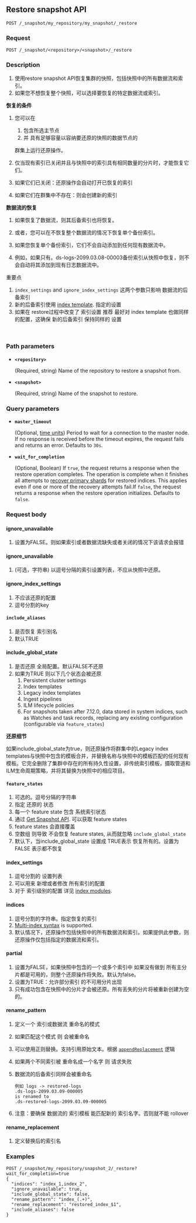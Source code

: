 ## Restore snapshot API

```console
POST /_snapshot/my_repository/my_snapshot/_restore
```



### Request

```
POST /_snapshot/<repository>/<snapshot>/_restore
```





### Description

1. 使用restore snapshot API恢复集群的快照，包括快照中的所有数据流和索引。
2. 如果您不想恢复整个快照，可以选择要恢复的特定数据流或索引。



**恢复的条件**

1. 您可以在 

   1. 包含所选主节点
   2. 并 具有足够容量以容纳要还原的快照的数据节点的 

    群集上运行还原操作。

2. 仅当现有索引已关闭并且与快照中的索引具有相同数量的分片时，才能恢复它们。

3. 如果它们已关闭：还原操作会自动打开已恢复的索引

4. 如果它们在群集中不存在：则会创建新的索引 



**数据流的恢复**

1. 如果恢复了数据流，则其后备索引也将恢复。

2. 或者，您可以在不恢复整个数据流的情况下恢复单个备份索引。
3. 如果您恢复单个备份索引，它们不会自动添加到任何现有数据流中。
4. 例如，如果只有。ds-logs-2099.03.08-00003备份索引从快照中恢复，则不会自动将其添加到现有日志数据流中。



重要点

1.  `index_settings` and `ignore_index_settings` 这两个参数只影响 数据流的后备索引
2. 新的后备索引使用  [index template](https://www.elastic.co/guide/en/elasticsearch/reference/7.13/set-up-a-data-stream.html#create-index-template). 指定的设置
3. 如果在 restore过程中改变了 索引设置 推荐 最好对  index template 也做同样的配置，这确保 新的后备索引 保持同样的 设置

​	



### Path parameters

- **`<repository>`**

  (Required, string) Name of the repository to restore a snapshot from.

- **`<snapshot>`**

  (Required, string) Name of the snapshot to restore.

### Query parameters

- **`master_timeout`**

  (Optional, [time units](https://www.elastic.co/guide/en/elasticsearch/reference/7.13/common-options.html#time-units)) Period to wait for a connection to the master node. If no response is received before the timeout expires, the request fails and returns an error. Defaults to `30s`.

- **`wait_for_completion`**

  (Optional, Boolean) If `true`, the request returns a response when the restore operation completes. The operation is complete when it finishes all attempts to [recover primary shards](https://www.elastic.co/guide/en/elasticsearch/reference/7.13/snapshots-monitor-snapshot-restore.html#_monitoring_restore_operations) for restored indices. This applies even if one or more of the recovery attempts fail.If `false`, the request returns a response when the restore operation initializes. Defaults to `false`.





### Request body

#### **ignore_unavailable**

1. 设置为FALSE。则如果索引或者数据流缺失或者关闭的情况下该请求会报错

#### **ignore_unavailable**

1. (可选，字符串) 以逗号分隔的索引设置列表，不应从快照中还原。

#### **ignore_index_settings**

1. 不应该还原的配置
2. 逗号分割的key

#### **`include_aliases`**

1. 是否恢复 索引别名
2. 默认TRUE

#### **include_global_state**

1. 是否还原 全局配置。默认FALSE不还原
2. 如果为TRUE 则以下几个状态会被还原
   1. Persistent cluster settings
   2. Index templates
   3. Legacy index templates
   4. Ingest pipelines
   5. ILM lifecycle policies
   6. For snapshots taken after 7.12.0, data stored in system indices, such as Watches and task records, replacing any existing configuration (configurable via `feature_states`)

**还原细节**

如果include_global_state为true，则还原操作将群集中的Legacy index templates与快照中包含的模板合并，并替换名称与快照中的模板匹配的任何现有模板。它完全删除了集群中存在的所有持久性设置，非传统索引模板，摄取管道和ILM生命周期策略，并将其替换为快照中的相应项目。



#### **`feature_states`**

1. 可选的。逗号分隔的字符串
2. 指定 还原的 状态
3. 每一个  feature state  包含 系统索引状态
4. 通过  [Get Snapshot API](https://www.elastic.co/guide/en/elasticsearch/reference/7.13/get-snapshot-api.html#get-snapshot-api-feature-states).  可以获取 feature states
5.  feature states 会直接覆盖
6. 空数组 则导致 不会恢复  feature states, 从而就忽略 `include_global_state`
7. 默认下，当include_global_state 设置成 TRUE表示 恢复所有的。设置为FALSE 表示都不恢复

#### **index_settings**

1. 逗号分割的 设置列表
2. 可以用来 新增或者修改 所有索引的配置
3. 对于 索引级别的配置 详见 [index modules](https://www.elastic.co/guide/en/elasticsearch/reference/7.13/index-modules.html).

#### **indices**

1. 逗号分割的字符串。指定恢复的索引
2. [Multi-index syntax](https://www.elastic.co/guide/en/elasticsearch/reference/7.13/multi-index.html) is supported.
3. 默认情况下，还原操作包括快照中的所有数据流和索引。如果提供此参数，则还原操作仅包括指定的数据流和索引。



#### **partial**

1. 设置为FALSE，如果快照中包含的一个或多个索引中 如果没有做到 所有主分片都是可用的，则整个还原操作将失败。默认为false。
2. 设置为TRUE：允许部分索引 的不可用分片出现
3. 只有成功包含在快照中的分片才会被还原。所有丢失的分片将被重新创建为空的。



#### **rename_pattern**

1. 定义一个 索引或数据流 重命名的模式

2. 如果匹配这个模式 则 会被重命名

3. 可以使用正则替换。支持引用原始文本。根据  [`appendReplacement`](https://docs.oracle.com/javase/8/docs/api/java/util/regex/Matcher.html#appendReplacement-java.lang.StringBuffer-java.lang.String-) 逻辑

4. 如果两个不同索引被 重命名成一个名字 则 请求失败

5. 数据流的后备索引同样会被重命名 

   ```
   例如 logs -> restored-logs
   .ds-logs-2099.03.09-000005 
   is renamed to 
   .ds-restored-logs-2099.03.09-000005
   ```

6. 注意：要确保 数据流的 索引模板 能匹配新的 索引名字。否则就不能 rollover

#### **rename_replacement**

1. 定义替换后的索引名



### Examples

```console
POST /_snapshot/my_repository/snapshot_2/_restore?wait_for_completion=true
{
  "indices": "index_1,index_2",
  "ignore_unavailable": true,
  "include_global_state": false,
  "rename_pattern": "index_(.+)",
  "rename_replacement": "restored_index_$1",
  "include_aliases": false
}
```